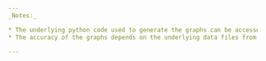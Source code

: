 ```yaml
---
_Notes:_

* The underlying python code used to generate the graphs can be accessed in the form of a Jupyter notebook [here](https://github.com/paulknewton/covid-ml/blob/master/covid.ipynb). Github will show this as HTML, but it is not updated dynamically. [This HTML version of the notebook](covid.html) is updated on a regular basis.
* The accuracy of the graphs depends on the underlying data files from the [European Centre for Disease Prevention and Control](https://www.ecdc.europa.eu) which are only updated daily (more details [here](https://www.ecdc.europa.eu/en/covid-19/data-collection)).

---
```

